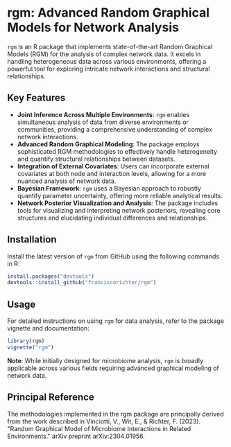 # rgm: Advanced Random Graphical Models for Network Analysis

`rgm` is an R package that implements state-of-the-art Random Graphical Models (RGM) for the analysis of complex network data. It excels in handling heterogeneous data across various environments, offering a powerful tool for exploring intricate network interactions and structural relationships.

## Key Features

- **Joint Inference Across Multiple Environments**: `rgm` enables simultaneous analysis of data from diverse environments or communities, providing a comprehensive understanding of complex network interactions.
- **Advanced Random Graphical Modeling**: The package employs sophisticated RGM methodologies to effectively handle heterogeneity and quantify structural relationships between datasets.
- **Integration of External Covariates**: Users can incorporate external covariates at both node and interaction levels, allowing for a more nuanced analysis of network data.
- **Bayesian Framework**: `rgm` uses a Bayesian approach to robustly quantify parameter uncertainty, offering more reliable analytical results.
- **Network Posterior Visualization and Analysis**: The package includes tools for visualizing and interpreting network posteriors, revealing core structures and elucidating individual differences and relationships.

## Installation

Install the latest version of `rgm` from GitHub using the following commands in R:

```R
install.packages("devtools")
devtools::install_github("franciscorichter/rgm")
```

## Usage

For detailed instructions on using `rgm` for data analysis, refer to the package vignette and documentation:

```R
library(rgm)
vignette("rgm")
```

**Note**: While initially designed for microbiome analysis, `rgm` is broadly applicable across various fields requiring advanced graphical modeling of network data.

## Principal Reference

The methodologies implemented in the rgm package are principally derived from the work described in Vinciotti, V., Wit, E., & Richter, F. (2023). "Random Graphical Model of Microbiome Interactions in Related Environments." arXiv preprint arXiv:2304.01956.


